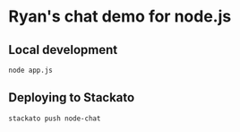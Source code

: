 # Ryan's chat demo for node.js

## Local development

    node app.js

## Deploying to Stackato

    stackato push node-chat
